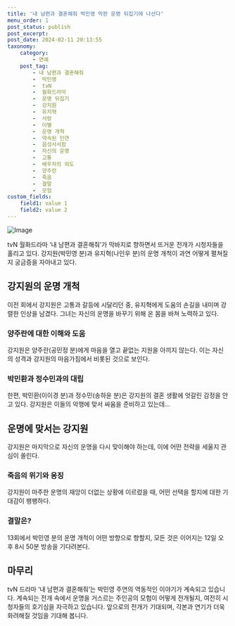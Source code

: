 ```yaml
---
title: '내 남편과 결혼해줘 박민영 막판 운명 뒤집기에 나선다'
menu_order: 1
post_status: publish
post_excerpt: 
post_date: 2024-02-11 20:13:55
taxonomy:
    category:
        - 연예
    post_tag:
        - 내 남편과 결혼해줘
        -  박민영
        -  tvN
        -  월화드라마
        -  운명 뒤집기
        -  강지원
        -  유지혁
        -  사랑
        -  이별
        -  운명 개척
        -  약속된 인연
        -  음성사서함
        -  자신의 운명
        -  고통
        -  배우자의 외도
        -  양주란
        -  죽음
        -  결말
        -  모험
custom_fields:
    field1: value 1
    field2: value 2
---
```


![Image](https://mimgnews.pstatic.net/image/609/2024/02/11/202402111151390410_1_20240211120101976.jpg?type=w540)

tvN 월화드라마 ‘내 남편과 결혼해줘’가 막바지로 향하면서 뜨거운 전개가 시청자들을 홀리고 있다. 강지원(박민영 분)과 유지혁(나인우 분)의 운명 개척이 과연 어떻게 펼쳐질지 궁금증을 자아내고 있다. 
## 강지원의 운명 개척
이전 회에서 강지원은 고통과 갈등에 시달리던 중, 유지혁에게 도움의 손길을 내미며 강렬한 인상을 남겼다. 그녀는 자신의 운명을 바꾸기 위해 온 몸을 바쳐 노력하고 있다. 
### 양주란에 대한 이해와 도움
강지원은 양주란(공민정 분)에게 마음을 열고 끝없는 지원을 아끼지 않는다. 이는 자신의 성격과 강지원의 마음가짐에서 비롯된 것으로 보인다. 
### 박민환과 정수민과의 대립
한편, 박민환(이이경 분)과 정수민(송하윤 분)은 강지원의 결혼 생활에 엇갈린 감정을 안고 있다. 강지원은 이들의 악행에 맞서 싸움을 준비하고 있는데...
## 운명에 맞서는 강지원
강지원은 마지막으로 자신의 운명을 다시 맞이해야 하는데, 이에 어떤 전략을 세울지 관심이 쏠린다. 
### 죽음의 위기와 응징
강지원이 마주한 운명의 재앙이 더없는 상황에 이르렀을 때, 어떤 선택을 할지에 대한 기대감이 팽팽하다. 
### 결말은? 
13회에서 박민영 분의 운명 개척이 어떤 방향으로 향할지, 모든 것은 이어지는 12일 오후 8시 50분 방송을 기다려본다. 
## 마무리
tvN 드라마 ‘내 남편과 결혼해줘’는 박민영 주연의 역동적인 이야기가 계속되고 있습니다. 계속되는 전개 속에서 운명을 거스르는 주인공의 모험이 어떻게 전개될지, 여전히 시청자들의 호기심을 자극하고 있습니다. 앞으로의 전개가 기대되며, 각본과 연기가 더욱 화려해질 것임을 기대해 봅니다.
